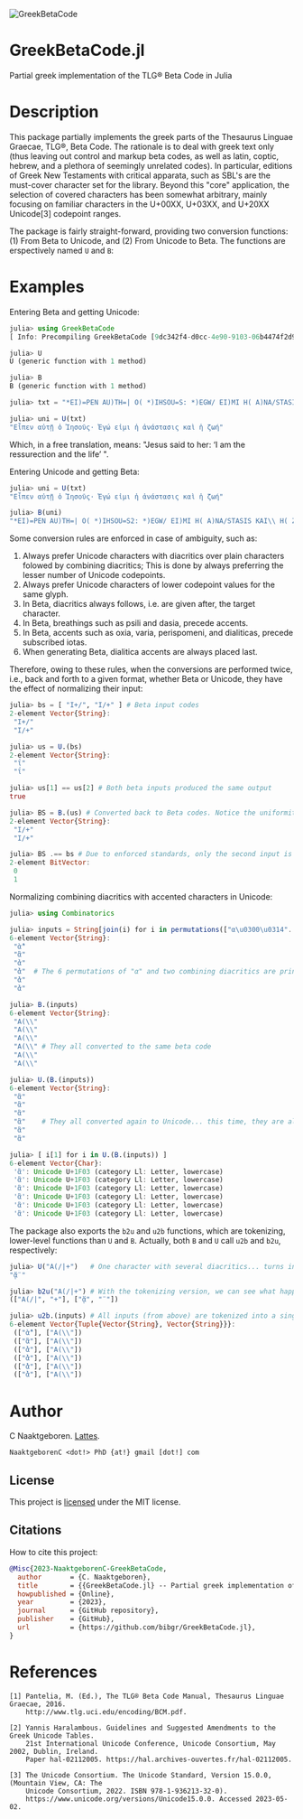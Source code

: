 ![GreekBetaCode](https://github.com/bibgr/GreekBetaCode.jl/blob/main/docs/assets/logo.png?raw=true)

# GreekBetaCode.jl

Partial greek implementation of the TLG® Beta Code in Julia

# Description

This package partially implements the greek parts of the Thesaurus Linguae Graecae, TLG®, Beta
Code. The rationale is to deal with greek text only (thus leaving out control and markup beta
codes, as well as latin, coptic, hebrew, and a plethora of seemingly unrelated codes). In
particular, editions of Greek New Testaments with critical apparata, such as SBL's are the
must-cover character set for the library. Beyond this "core" application, the selection of
covered characters has been somewhat arbitrary, mainly focusing on familiar characters in the
U+00XX, U+03XX, and U+20XX Unicode[3] codepoint ranges.

The package is fairly straight-forward, providing two conversion functions: (1) From Beta to
Unicode, and (2) From Unicode to Beta. The functions are erspectively named `U` and `B`:

# Examples

Entering Beta and getting Unicode:

```julia
julia> using GreekBetaCode
[ Info: Precompiling GreekBetaCode [9dc342f4-d0cc-4e90-9103-06b4474f2d96]

julia> U
U (generic function with 1 method)

julia> B
B (generic function with 1 method)

julia> txt = "*EI)=PEN AU)TH=| O( *)IHSOU=S: *)EGW/ EI)MI H( A)NA/STASIS KAI\\ H( ZWH/";

julia> uni = U(txt)
"Εἶπεν αὐτῇ ὁ Ἰησοῦς· Ἐγώ εἰμι ἡ ἀνάστασις καὶ ἡ ζωή"
```

Which, in a free translation, means: "Jesus said to her: ‘I am the ressurection and the life’ ".

Entering Unicode and getting Beta:

```julia
julia> uni = U(txt)
"Εἶπεν αὐτῇ ὁ Ἰησοῦς· Ἐγώ εἰμι ἡ ἀνάστασις καὶ ἡ ζωή"

julia> B(uni)
"*EI)=PEN AU)TH=| O( *)IHSOU=S2: *)EGW/ EI)MI H( A)NA/STASIS KAI\\ H( ZWH/"
```

Some conversion rules are enforced in case of ambiguity, such as:

1. Always prefer Unicode characters with diacritics over plain characters folowed by combining
   diacritics; This is done by always preferring the lesser number of Unicode codepoints.
2. Always prefer Unicode characters of lower codepoint values for the same glyph.
3. In Beta, diacritics always follows, i.e. are given after, the target character.
4. In Beta, breathings such as psili and dasia, precede accents.
5. In Beta, accents such as oxia, varia, perispomeni, and dialiticas, precede subscribed iotas.
6. When generating Beta, dialitica accents are always placed last.

Therefore, owing to these rules, when the conversions are performed twice, i.e., back and forth
to a given format, whether Beta or Unicode, they have the effect of normalizing their input:

```julia
julia> bs = [ "I+/", "I/+" ] # Beta input codes
2-element Vector{String}:
 "I+/"
 "I/+"

julia> us = U.(bs)
2-element Vector{String}:
 "ΐ"
 "ΐ"

julia> us[1] == us[2] # Both beta inputs produced the same output
true

julia> BS = B.(us) # Converted back to Beta codes. Notice the uniformity
2-element Vector{String}:
 "I/+"
 "I/+"

julia> BS .== bs # Due to enforced standards, only the second input is equal
2-element BitVector:
 0
 1
```

Normalizing combining diacritics with accented characters in Unicode:

```julia
julia> using Combinatorics

julia> inputs = String[join(i) for i in permutations(["α\u0300\u0314"...])]
6-element Vector{String}:
 "ὰ̔"
 "ἃ"
 "̀ἁ"
 "̀̔α"	# The 6 permutations of "α" and two combining diacritics are print!
 "̔ὰ"
 "̔̀α"

julia> B.(inputs)
6-element Vector{String}:
 "A(\\"
 "A(\\"
 "A(\\"
 "A(\\" # They all converted to the same beta code
 "A(\\"
 "A(\\"

julia> U.(B.(inputs))
6-element Vector{String}:
 "ἃ"
 "ἃ"
 "ἃ"
 "ἃ"    # They all converted again to Unicode... this time, they are all the same:
 "ἃ"
 "ἃ"

julia> [ i[1] for i in U.(B.(inputs)) ]
6-element Vector{Char}:
 'ἃ': Unicode U+1F03 (category Ll: Letter, lowercase)
 'ἃ': Unicode U+1F03 (category Ll: Letter, lowercase)
 'ἃ': Unicode U+1F03 (category Ll: Letter, lowercase)
 'ἃ': Unicode U+1F03 (category Ll: Letter, lowercase)
 'ἃ': Unicode U+1F03 (category Ll: Letter, lowercase)
 'ἃ': Unicode U+1F03 (category Ll: Letter, lowercase)
```

The package also exports the `b2u` and `u2b` functions, which are tokenizing, lower-level
functions than `U` and `B`. Actually, both `B` and `U` call `u2b` and `b2u`, respectively:

```julia
julia> U("A(/|+")   # One character with several diacritics... turns into a 2-Char String!
"ᾅ¨"

julia> b2u("A(/|+") # With the tokenizing version, we can see what happend:
(["A(/|", "+"], ["ᾅ", "¨"])

julia> u2b.(inputs)	# All inputs (from above) are tokenized into a single token:
6-element Vector{Tuple{Vector{String}, Vector{String}}}:
 (["ὰ̔"], ["A(\\"])
 (["ἃ"], ["A(\\"])
 (["̀ἁ"], ["A(\\"])
 (["̀̔α"], ["A(\\"])
 (["̔ὰ"], ["A(\\"])
 (["̔̀α"], ["A(\\"])
```

# Author
C Naaktgeboren. [Lattes](http://lattes.cnpq.br/8621139258082919).

`NaaktgeborenC <dot!> PhD {at!} gmail [dot!] com`

## License

This project is [licensed](https://github.com/bibgr/GreekBetaCode.jl/blob/master/LICENSE)
under the MIT license.

## Citations

How to cite this project:

```bibtex
@Misc{2023-NaaktgeborenC-GreekBetaCode,
  author       = {C. Naaktgeboren},
  title        = {{GreekBetaCode.jl} -- Partial greek implementation of the {TLG®} {B}eta {C}ode in {J}ulia},
  howpublished = {Online},
  year         = {2023},
  journal      = {GitHub repository},
  publisher    = {GitHub},
  url          = {https://github.com/bibgr/GreekBetaCode.jl},
}
```

# References

```
[1] Pantelia, M. (Ed.), The TLG® Beta Code Manual, Thesaurus Linguae Graecae, 2016.
    http://www.tlg.uci.edu/encoding/BCM.pdf.

[2] Yannis Haralambous. Guidelines and Suggested Amendments to the Greek Unicode Tables.
    21st International Unicode Conference, Unicode Consortium, May 2002, Dublin, Ireland.
    Paper hal-02112005. https://hal.archives-ouvertes.fr/hal-02112005.

[3] The Unicode Consortium. The Unicode Standard, Version 15.0.0, (Mountain View, CA: The
    Unicode Consortium, 2022. ISBN 978-1-936213-32-0).
    https://www.unicode.org/versions/Unicode15.0.0. Accessed 2023-05-02.
```

